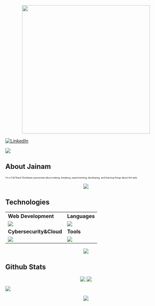 <div style="text-align: center;"> 
  <img width="400" src="https://readme-typing-svg.herokuapp.com?font=JetBrains+Mono&weight=600&size=30&duration=3000&color=2AF7B4&width=535&lines=Hi%2C+I'm+Jainam%F0%9F%91%8B;Let's+Connect!"/>
</div>

<!--[![Twitter](https://skillicons.dev/icons?i=twitter)](https://x.com/Jainambagr67095)-->
[![LinkedIn](https://skillicons.dev/icons?i=linkedin)](https://www.linkedin.com/in/jainam-bagrecha-connect)

  
![](https://komarev.com/ghpvc/?username=jainam-b)
## About Jainam
<p style="font-size:7px;">
 I'm a Full Stack Developer passionate about making, breaking, experimenting, developing, and learning things about the web. 
<!-- </p>
<p>Fun fact : i 01000011 01001111 01000100 01000101  in Binary. </p> -->
<p align="center"><img src= 'https://capsule-render.vercel.app/api?type=rect&color=gradient&height=2.5'/></p>

## Technologies
 
<table>
<tr>
	<td><strong>Web Development</strong></td>
	<td><strong>Languages</strong></td>
</tr>
<tr>
		<td><img src = "https://skillicons.dev/icons?i=html,css,js,react,tailwind,nodejs,bootstrap,express,mongodb" ></td>
		<td><img src = "https://skillicons.dev/icons?i=java,python,javascript&theme=dark"></td>
</tr>
<tr>
	<td><strong>Cybersecurity&Cloud</strong></td>
	<td><strong>Tools</strong></td>
</tr>
<tr>
	<td><img src = "https://skillicons.dev/icons?i=linux,docker,netlify&theme=dark"></td>
	<td><img src = "https://skillicons.dev/icons?i=git,vscode,github,vim,githubactions&theme=dark"></td>
</tr>
</table>

<p align="center"><img src= 'https://capsule-render.vercel.app/api?type=rect&color=gradient&height=2.5'/></p>

 


## Github Stats
<p style="display:flex; align=center; justify-content:center; ">
<img src="https://github-readme-stats.vercel.app/api?username=jainam-b&theme=midnight-purple" style="margin-right:4px;">
<img src="https://streak-stats.demolab.com/?user=jainam-b&theme=holi-theme">

</p>

![](http://github-profile-summary-cards.vercel.app/api/cards/repos-per-language?username=jainam-b&theme=aura_dark)

<p align="center"><img src= 'https://capsule-render.vercel.app/api?type=rect&color=gradient&height=2.5'/></p
